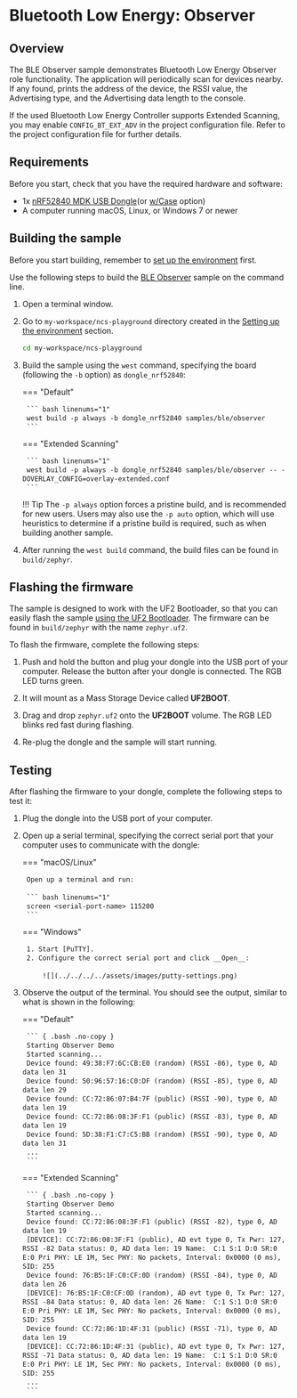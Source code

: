 # Bluetooth Low Energy: Observer

## Overview

The BLE Observer sample demonstrates Bluetooth Low Energy Observer role functionality. The application will periodically scan for devices nearby. If any found, prints the address of the device, the RSSI value, the Advertising type, and the Advertising data length to the console.

If the used Bluetooth Low Energy Controller supports Extended Scanning, you may enable `CONFIG_BT_EXT_ADV` in the project configuration file. Refer to the project configuration file for further details.

## Requirements

Before you start, check that you have the required hardware and software:

- 1x [nRF52840 MDK USB Dongle](https://makerdiary.com/products/nrf52840-mdk-usb-dongle)(or [w/Case](https://makerdiary.com/products/nrf52840-mdk-usb-dongle-w-case) option)
- A computer running macOS, Linux, or Windows 7 or newer

## Building the sample

Before you start building, remember to [set up the environment](../../setup.md) first.

Use the following steps to build the [BLE Observer] sample on the command line.

1. Open a terminal window.

2. Go to `my-workspace/ncs-playground` directory created in the [Setting up the environment](../../setup.md#get-the-code) section.

    ``` bash linenums="1"
    cd my-workspace/ncs-playground
    ```

3. Build the sample using the `west` command, specifying the board (following the `-b` option) as `dongle_nrf52840`:

    === "Default"

        ``` bash linenums="1"
        west build -p always -b dongle_nrf52840 samples/ble/observer
        ```
    
    === "Extended Scanning"

        ``` bash linenums="1"
        west build -p always -b dongle_nrf52840 samples/ble/observer -- -DOVERLAY_CONFIG=overlay-extended.conf
        ```

    !!! Tip
        The `-p always` option forces a pristine build, and is recommended for new users. Users may also use the `-p auto` option, which will use heuristics to determine if a pristine build is required, such as when building another sample.

4. After running the `west build` command, the build files can be found in `build/zephyr`.

## Flashing the firmware

The sample is designed to work with the UF2 Bootloader, so that you can easily flash the sample [using the UF2 Bootloader](../../../../programming/uf2boot.md). The firmware can be found in `build/zephyr` with the name `zephyr.uf2`.

To flash the firmware, complete the following steps:

1. Push and hold the button and plug your dongle into the USB port of your computer. Release the button after your dongle is connected. The RGB LED turns green.

2. It will mount as a Mass Storage Device called __UF2BOOT__.

3. Drag and drop `zephyr.uf2` onto the __UF2BOOT__ volume. The RGB LED blinks red fast during flashing.

4. Re-plug the dongle and the sample will start running.

## Testing

After flashing the firmware to your dongle, complete the following steps to test it:

1. Plug the dongle into the USB port of your computer.
2. Open up a serial terminal, specifying the correct serial port that your computer uses to communicate with the dongle:

    === "macOS/Linux"

        Open up a terminal and run:

        ``` bash linenums="1"
        screen <serial-port-name> 115200
        ```

    === "Windows"

        1. Start [PuTTY].
        2. Configure the correct serial port and click __Open__:

            ![](../../../../assets/images/putty-settings.png)

3. Observe the output of the terminal. You should see the output, similar to what is shown in the following:

    === "Default"

        ``` { .bash .no-copy }
        Starting Observer Demo
        Started scanning...
        Device found: 49:38:F7:6C:CB:E0 (random) (RSSI -86), type 0, AD data len 31
        Device found: 50:96:57:16:C0:DF (random) (RSSI -85), type 0, AD data len 29
        Device found: CC:72:86:07:B4:7F (public) (RSSI -90), type 0, AD data len 19
        Device found: CC:72:86:08:3F:F1 (public) (RSSI -83), type 0, AD data len 19
        Device found: 5D:38:F1:C7:C5:BB (random) (RSSI -90), type 0, AD data len 31
        ...
        ```
    
    === "Extended Scanning"

        ``` { .bash .no-copy }
        Starting Observer Demo
        Started scanning...
        Device found: CC:72:86:08:3F:F1 (public) (RSSI -82), type 0, AD data len 19
        [DEVICE]: CC:72:86:08:3F:F1 (public), AD evt type 0, Tx Pwr: 127, RSSI -82 Data status: 0, AD data len: 19 Name:  C:1 S:1 D:0 SR:0 E:0 Pri PHY: LE 1M, Sec PHY: No packets, Interval: 0x0000 (0 ms), SID: 255
        Device found: 76:B5:1F:C0:CF:0D (random) (RSSI -84), type 0, AD data len 26
        [DEVICE]: 76:B5:1F:C0:CF:0D (random), AD evt type 0, Tx Pwr: 127, RSSI -84 Data status: 0, AD data len: 26 Name:  C:1 S:1 D:0 SR:0 E:0 Pri PHY: LE 1M, Sec PHY: No packets, Interval: 0x0000 (0 ms), SID: 255
        Device found: CC:72:86:1D:4F:31 (public) (RSSI -71), type 0, AD data len 19
        [DEVICE]: CC:72:86:1D:4F:31 (public), AD evt type 0, Tx Pwr: 127, RSSI -71 Data status: 0, AD data len: 19 Name:  C:1 S:1 D:0 SR:0 E:0 Pri PHY: LE 1M, Sec PHY: No packets, Interval: 0x0000 (0 ms), SID: 255
        ...
        ```

[BLE Observer]: https://github.com/makerdiary/ncs-playground/tree/main/samples/ble/observer
[PuTTY]: https://apps.microsoft.com/store/detail/putty/XPFNZKSKLBP7RJ